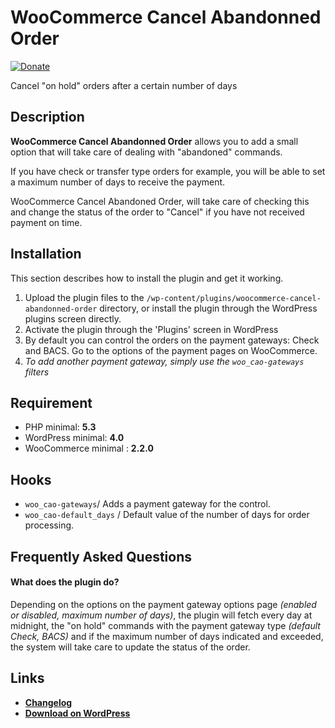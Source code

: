 # WooCommerce Cancel Abandonned Order 
[![Donate](https://img.shields.io/badge/Donate-PayPal-green.svg)](https://www.paypal.me/rvola)

Cancel "on hold" orders after a certain number of days

## Description

**WooCommerce Cancel Abandonned Order** allows you to add a small option that will take care of dealing with "abandoned" commands.

If you have check or transfer type orders for example, you will be able to set a maximum number of days to receive the payment.

WooCommerce Cancel Abandoned Order, will take care of checking this and change the status of the order to "Cancel" if you have not received payment on time.

## Installation

This section describes how to install the plugin and get it working.

1. Upload the plugin files to the `/wp-content/plugins/woocommerce-cancel-abandonned-order` directory, or install the plugin through the WordPress plugins screen directly.
1. Activate the plugin through the 'Plugins' screen in WordPress
1. By default you can control the orders on the payment gateways: Check and BACS. Go to the options of the payment pages on WooCommerce.
1. *To add another payment gateway, simply use the `woo_cao-gateways` filters*

## Requirement

* PHP minimal: **5.3**
* WordPress minimal: **4.0**
* WooCommerce minimal : **2.2.0**

## Hooks
* `woo_cao-gateways`/ Adds a payment gateway for the control.
* `woo_cao-default_days` / Default value of the number of days for order processing.

## Frequently Asked Questions

#### What does the plugin do?

Depending on the options on the payment gateway options page *(enabled or disabled, maximum number of days)*, the plugin will fetch every day at midnight, the "on hold" commands with the payment gateway type *(default Check, BACS)* and if the maximum number of days indicated and exceeded, the system will take care to update the status of the order.

## Links

* [**Changelog**](https://github.com/rvola/woocommerce-cancel-abandonned-order/master/CHANGELOG.md)
* [**Download on WordPress**](https://wordpress.org/plugins/woocommerce-cancel-abandonned-order/)
